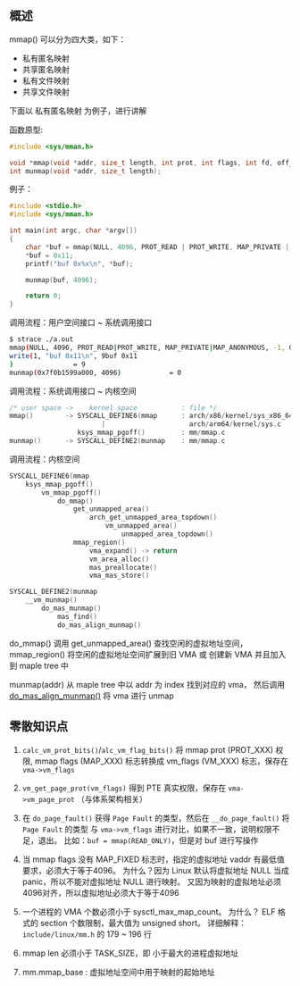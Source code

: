 ## 概述

mmap() 可以分为四大类，如下：

* 私有匿名映射
* 共享匿名映射
* 私有文件映射
* 共享文件映射

下面以 私有匿名映射 为例子，进行讲解

函数原型:

```c
#include <sys/mman.h>

void *mmap(void *addr, size_t length, int prot, int flags, int fd, off_t offset);
int munmap(void *addr, size_t length);
```

例子：

```c
#include <stdio.h>
#include <sys/mman.h>

int main(int argc, char *argv[])
{
	char *buf = mmap(NULL, 4096, PROT_READ | PROT_WRITE, MAP_PRIVATE | MAP_ANONYMOUS, -1, 0);
	*buf = 0x11;
	printf("buf 0x%x\n", *buf);

	munmap(buf, 4096);

	return 0;
}
```

调用流程：用户空间接口 ~ 系统调用接口

```bash
$ strace ./a.out
mmap(NULL, 4096, PROT_READ|PROT_WRITE, MAP_PRIVATE|MAP_ANONYMOUS, -1, 0) = 0x7f0b1599a000
write(1, "buf 0x11\n", 9buf 0x11
)               = 9
munmap(0x7f0b1599a000, 4096)            = 0
```

调用流程：系统调用接口 ~ 内核空间

```c
/* user space ->    kernel space           : file */
mmap()        -> SYSCALL_DEFINE6(mmap      : arch/x86/kernel/sys_x86_64.c
                       |                     arch/arm64/kernel/sys.c
                 ksys_mmap_pgoff()         : mm/mmap.c
munmap()      -> SYSCALL_DEFINE2(munmap    : mm/mmap.c
```

调用流程：内核空间

```c
SYSCALL_DEFINE6(mmap
    ksys_mmap_pgoff()
        vm_mmap_pgoff()
            do_mmap()
                get_unmapped_area()
                    arch_get_unmapped_area_topdown()
                        vm_unmapped_area()
                            unmapped_area_topdown()
                mmap_region()
                    vma_expand() -> return
                    vm_area_alloc()
                    mas_preallocate()
                    vma_mas_store()

SYSCALL_DEFINE2(munmap
    __vm_munmap()
        do_mas_munmap()
            mas_find()
            do_mas_align_munmap()
```

do_mmap() 调用 get_unmapped_area() 查找空闲的虚拟地址空间，
mmap_region() 将空闲的虚拟地址空间扩展到旧 VMA 或 创建新 VMA 并且加入到 maple tree 中

munmap(addr) 从 maple tree 中以 addr 为 index 找到对应的 vma，
然后调用 [do_mas_align_munmap()](../function_parse/do_mas_align_munmap.md)
将 vma 进行 unmap

## 零散知识点

1. `calc_vm_prot_bits()`/`alc_vm_flag_bits()` 将 mmap prot (PROT_XXX) 权限,
mmap flags (MAP_XXX) 标志转换成 vm_flags (VM_XXX) 标志，保存在 `vma->vm_flags`

2. `vm_get_page_prot(vm_flags)` 得到 PTE 真实权限，保存在 `vma->vm_page_prot`
（与体系架构相关）

3. 在 `do_page_fault()` 获得 `Page Fault` 的类型，然后在 `__do_page_fault()`
将 `Page Fault` 的类型 与 `vma->vm_flags` 进行对比，如果不一致，说明权限不足，退出。
比如：`buf = mmap(READ_ONLY)`，但是对 buf 进行写操作

4. 当 mmap flags 没有 MAP_FIXED 标志时，指定的虚拟地址 vaddr 有最低值要求，必须大于等于4096。
为什么？因为 Linux 默认将虚拟地址 NULL 当成 panic，所以不能对虚拟地址 NULL 进行映射。
又因为映射的虚拟地址必须4096对齐，所以虚拟地址必须大于等于4096

5. 一个进程的 VMA 个数必须小于 sysctl_max_map_count。
为什么？ ELF 格式的 section 个数限制，最大值为 unsigned short。
详细解释：`include/linux/mm.h` 的 179 ~ 196 行

6. mmap len 必须小于 TASK_SIZE，即 小于最大的进程虚拟地址

7. mm.mmap_base : 虚拟地址空间中用于映射的起始地址

